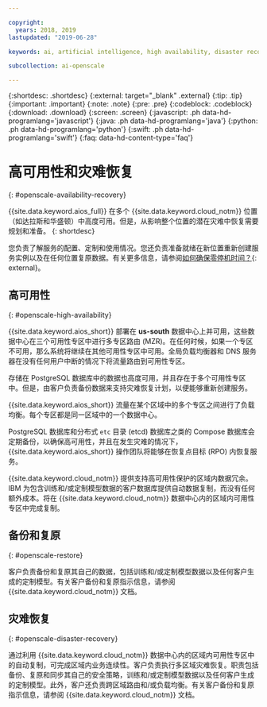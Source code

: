 ```yaml
---

copyright:
  years: 2018, 2019
lastupdated: "2019-06-28"

keywords: ai, artificial intelligence, high availability, disaster recovery, recovery, load-balancing, postgres

subcollection: ai-openscale

---
```


{:shortdesc: .shortdesc}
{:external: target="_blank" .external}
{:tip: .tip}
{:important: .important}
{:note: .note}
{:pre: .pre}
{:codeblock: .codeblock}
{:download: .download}
{:screen: .screen}
{:javascript: .ph data-hd-programlang='javascript'}
{:java: .ph data-hd-programlang='java'}
{:python: .ph data-hd-programlang='python'}
{:swift: .ph data-hd-programlang='swift'}
{:faq: data-hd-content-type='faq'}

# 高可用性和灾难恢复
{: #openscale-availability-recovery}

{{site.data.keyword.aios_full}} 在多个 {{site.data.keyword.cloud_notm}} 位置（如达拉斯和华盛顿）中高度可用。但是，从影响整个位置的潜在灾难中恢复需要规划和准备。
{: shortdesc}

您负责了解服务的配置、定制和使用情况。您还负责准备就绪在新位置重新创建服务实例以及在任何位置复原数据。有关更多信息，请参阅[如何确保零停机时间？](/docs/overview?topic=overview-zero-downtime#zero-downtime){: external}。

## 高可用性 
{: #openscale-high-availability}

{{site.data.keyword.aios_short}} 部署在 **us-south** 数据中心上并可用，这些数据中心在三个可用性专区中进行多专区路由 (MZR)。在任何时候，如果一个专区不可用，那么系统将继续在其他可用性专区中可用。全局负载均衡器和 DNS 服务器在没有任何用户中断的情况下将流量路由到可用性专区。

存储在 PostgreSQL 数据库中的数据也高度可用，并且存在于多个可用性专区中。但是，由客户负责备份数据来支持灾难恢复计划，以便能够重新创建服务。

{{site.data.keyword.aios_short}} 流量在某个区域中的多个专区之间进行了负载均衡。每个专区都是同一区域中的一个数据中心。 

PostgreSQL 数据库和分布式 <code>etc</code> 目录 (etcd) 数据库之类的 Compose 数据库会定期备份，以确保高可用性，并且在发生灾难的情况下，{{site.data.keyword.aios_short}} 操作团队将能够在恢复点目标 (RPO) 内恢复服务。
 
{{site.data.keyword.cloud_notm}} 提供支持高可用性保护的区域内数据冗余。IBM 为包含训练和/或定制模型数据的客户数据库提供自动数据复制，而没有任何额外成本。将在 {{site.data.keyword.cloud_notm}} 数据中心内的区域内可用性专区中完成复制。
 
## 备份和复原
{: #openscale-restore}

客户负责备份和复原其自己的数据，包括训练和/或定制模型数据以及任何客户生成的定制模型。有关客户备份和复原指示信息，请参阅 {{site.data.keyword.cloud_notm}} 文档。
 
## 灾难恢复
{: #openscale-disaster-recovery}

通过利用 {{site.data.keyword.cloud_notm}} 数据中心内的区域内可用性专区中的自动复制，可完成区域内业务连续性。客户负责执行多区域灾难恢复。职责包括备份、复原和同步其自己的安全策略，训练和/或定制模型数据以及任何客户生成的定制模型。此外，客户还负责跨区域路由和/或负载均衡。有关客户备份和复原指示信息，请参阅 {{site.data.keyword.cloud_notm}} 文档。
